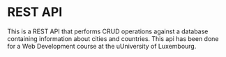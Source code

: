 # REST API
This is a REST API that performs CRUD  operations against a database containing information about cities and countries.
This api has been done for a Web Development course at the uUniversity of Luxembourg.
